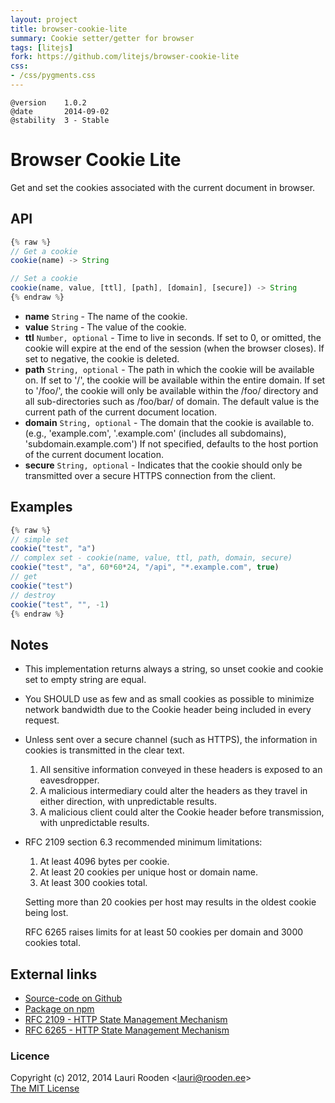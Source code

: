 ```yaml
---                                                                             
layout: project                                                                 
title: browser-cookie-lite
summary: Cookie setter/getter for browser
tags: [litejs]                                                                    
fork: https://github.com/litejs/browser-cookie-lite
css:                                                                            
- /css/pygments.css                                                              
---                                                                             
```



    @version    1.0.2
    @date       2014-09-02
    @stability  3 - Stable



Browser Cookie Lite
===================

Get and set the cookies associated with the current document in browser.

API
---

```javascript
{% raw %}
// Get a cookie
cookie(name) -> String

// Set a cookie
cookie(name, value, [ttl], [path], [domain], [secure]) -> String
{% endraw %}
```

-   **name** `String` - The name of the cookie.
-   **value** `String` - The value of the cookie.
-   **ttl** `Number, optional` - Time to live in seconds.
    If set to 0, or omitted, the cookie will expire
    at the end of the session (when the browser closes).
    If set to negative, the cookie is deleted.
-   **path** `String, optional` - The path in which the cookie will be available on.
    If set to '/', the cookie will be available within the entire domain.
    If set to '/foo/', the cookie will only be available within
    the /foo/ directory and all sub-directories such as /foo/bar/ of domain.
    The default value is the current path of the current document location.
-   **domain** `String, optional` - The domain that the cookie is available to.
    (e.g., 'example.com', '.example.com' (includes all subdomains), 'subdomain.example.com')
    If not specified, defaults to the host portion of the current document location.
-   **secure** `String, optional` - Indicates that the cookie should only be transmitted
    over a secure HTTPS connection from the client.


Examples
--------

```javascript
{% raw %}
// simple set
cookie("test", "a")
// complex set - cookie(name, value, ttl, path, domain, secure)
cookie("test", "a", 60*60*24, "/api", "*.example.com", true)
// get
cookie("test")
// destroy
cookie("test", "", -1)
{% endraw %}
```


Notes
-----

-   This implementation returns always a string,
    so unset cookie and cookie set to empty string are equal.

-   You SHOULD use as few and as small cookies as possible to minimize network
    bandwidth due to the Cookie header being included in every request.

-   Unless sent over a secure channel (such as HTTPS),
    the information in cookies is transmitted in the clear text.

    1.  All sensitive information conveyed in these headers is exposed to
        an eavesdropper.
    2.  A malicious intermediary could alter the headers as they travel
        in either direction, with unpredictable results.
    3.  A malicious client could alter the Cookie header before
        transmission, with unpredictable results.

-   RFC 2109 section 6.3 recommended minimum limitations:

    1.  At least 4096 bytes per cookie.
    2.  At least 20 cookies per unique host or domain name.
    3.  At least 300 cookies total.

    Setting more than 20 cookies per host may results in the oldest cookie being lost.

    RFC 6265 raises limits for at least 50 cookies per domain and 3000 cookies total.


External links
--------------

-   [Source-code on Github](https://github.com/litejs/browser-cookie-lite)
-   [Package on npm](https://npmjs.org/package/browser-cookie-lite)
-   [RFC 2109 - HTTP State Management Mechanism](http://tools.ietf.org/html/rfc2109)
-   [RFC 6265 - HTTP State Management Mechanism](http://tools.ietf.org/html/rfc6265)



### Licence

Copyright (c) 2012, 2014 Lauri Rooden &lt;lauri@rooden.ee&gt;  
[The MIT License](http://lauri.rooden.ee/mit-license.txt)



